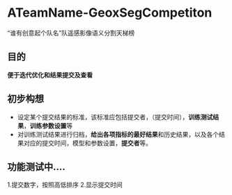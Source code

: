 # ATeamName-GeoxSegCompetiton
“谁有创意起个队名”队遥感影像语义分割天梯榜

## 目的
**便于迭代优化和结果提交及查看**

## 初步构想
* 设定某个提交结果的标准，该标准应包括提交者，（提交时间），**训练测试结果**，**训练参数设置**等
* 对训练测试结果进行归档，**给出各项指标的最好结果**和历史结果，以及各个结果对应的提交时间，模型和参数设置，**提交者**等。

## 功能测试中....
1.提交数字，按照高低排序
2.显示提交时间
